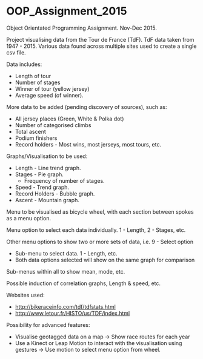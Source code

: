 # OOP_Assignment_2015
Object Orientated Programming Assignment. Nov-Dec 2015.

Project visualising data from the Tour de France (TdF).
TdF data taken from 1947 - 2015. Various data found across multiple sites used to create a single csv file.

Data includes:
- Length of tour
- Number of stages
- Winner of tour (yellow jersey)
- Average speed (of winner).

More data to be added (pending discovery of sources), such as:
- All jersey places (Green, White & Polka dot)
- Number of categorised climbs
- Total ascent
- Podium finishers
- Record holders - Most wins, most jerseys, most tours, etc.

Graphs/Visualisation to be used:
- Length - Line trend graph.
- Stages - Pie graph.
  - Frequency of number of stages.   
- Speed - Trend graph.
- Record Holders - Bubble graph.
- Ascent - Mountain graph.

Menu to be visualised as bicycle wheel, with each section between spokes as a menu option.

Menu option to select each data individually. 1 - Length, 2 - Stages, etc.

Other menu options to show two or more sets of data, i.e. 9 - Select option

- Sub-menu to select data. 1 - Length, etc.
- Both data options selected will show on the same graph for comparison

Sub-menus within all to show mean, mode, etc.

Possible induction of correlation graphs, Length & speed, etc.

Websites used:
- http://bikeraceinfo.com/tdf/tdfstats.html
- http://www.letour.fr/HISTO/us/TDF/index.html

Possibility for advanced features:
- Visualise geotagged data on a map -> Show race routes for each year
- Use a Kinect or Leap Motion to interact with the visualisation using gestures -> Use motion to select menu option from wheel.
